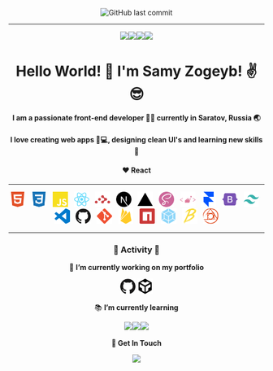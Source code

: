 <div align="center">

![GitHub last commit](https://img.shields.io/github/last-commit/SamyZog/SamyZog?label=Updated&style=for-the-badge)

<hr>

[<img src='https://img.shields.io/badge/Github-000000?style=for-the-badge&logo=github&logoColor=white' height="25"/>](https://github.com/SamyZog)[<img src='https://img.shields.io/badge/Stack_Overflow-FE7A16?style=for-the-badge&logo=stack-overflow&logoColor=white' height="25"/>](https://stackoverflow.com/users/13417861/samz)[<img src='https://img.shields.io/badge/CodeSandbox-black?&style=for-the-badge&logo=codesandbox&logoColor=white' height="25"/>](https://codesandbox.io/u/SamyZog)[<img src='https://img.shields.io/badge/LinkedIn-0077B5?style=for-the-badge&logo=linkedin&logoColor=white' height="25"/>](https://www.linkedin.com/in/samyzogeyb/)

<h1 align="center">Hello World! 👋 I'm Samy Zogeyb! ✌️😎</h1>

<h4 align="center">I am a passionate front-end developer 👨‍💻 currently in Saratov, Russia 🌏</h4>
<h4 align="center">I love creating web apps 📱💻, designing clean UI's and learning new skills 🤹</h4>
<h4 align="center">❤️ React</h4>

<hr>

<img src='svgs/html.svg' alt='html' title="html" height='30'>
&nbsp;
<img src='svgs/css.svg' alt='css' title="css" height='30'>
&nbsp;
<img src='svgs/js.svg' alt='javascript' title="javascript" height='30'>
&nbsp;
<img src='svgs/react.svg' alt='react' title="react" height='30'>
&nbsp;
<img src='svgs/router.svg' alt='react router' title="react router" height='30'>
&nbsp;
<img src='svgs/next.svg' alt='nextjs' title="nextjs" height='30'>
&nbsp;
<img src='svgs/vercel.svg' alt='vercel' title="vercel" height='30'>
&nbsp;
<img src='svgs/sass.svg' alt='sass' title="sass" height='30'>
&nbsp;
<img src='svgs/sc.svg' alt='styled-components' title="styled-components" height='30'>
&nbsp;
<img src='svgs/framer.svg' alt='framer-motion' title="framer-motion" height='30'>
&nbsp;
<img src='svgs/bootstrap.svg' alt='bootstrap' title="bootstrap" height='30'>
&nbsp;
<img src='svgs/tailwind.svg' alt='tailwindcss' title="tailwindcss" height='30'>
&nbsp;
<img src='svgs/vsc.svg' alt='vscode' title="vscode" height='30'>
&nbsp;
<img src='svgs/github.svg' alt='github' title="github" height='30'>
&nbsp;
<img src='svgs/git.svg' alt='git' title="git" height='30'>
&nbsp;
<img src='svgs/firebase.svg' alt='firebase' title="firebase" height='30'>
&nbsp;
<img src='svgs/npm.svg' alt='npm' title="npm" height='30'>
&nbsp;
<img src='svgs/webpack.svg' alt='webpack' title="webpack" height='30'>
&nbsp;
<img src='svgs/babel.svg' alt='babel' title="babel" height='30'>
&nbsp;
<img src='svgs/postcss.svg' alt='postcss' title="postcss" height='30'>

<hr>

<h3 align="center">🚀 Activity 🚀</h3>

🔭 **I’m currently working on my portfolio**

[<img src='svgs/github.svg' height="30" title="github"/>](https://github.com/SamyZog)&nbsp;[<img src='svgs/codesandbox.svg' height="30" title="codesandbox"/>](https://codesandbox.io/u/SamyZog)

📚 **I’m currently learning**

<img src='https://img.shields.io/badge/TypeScript-007ACC?style=for-the-badge&logo=typescript&logoColor=white' height="25"/><img src='https://img.shields.io/badge/Jest-C21325?style=for-the-badge&logo=jest&logoColor=white' height="25"/><img src='https://img.shields.io/badge/Node.js-339933?style=for-the-badge&logo=nodedotjs&logoColor=white' height="25"/>

**🤙 Get In Touch**

<a href="mailto:samyzogeyb@gmail.com"><img src='https://img.shields.io/badge/Gmail-D14836?style=for-the-badge&logo=gmail&logoColor=white' height="25"/></a>

</div>
